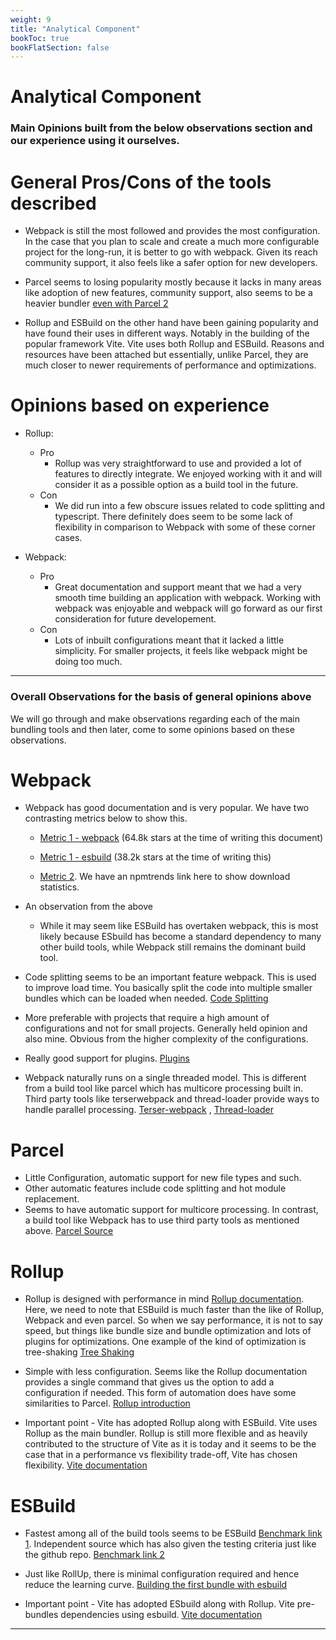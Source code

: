 ```yaml
---
weight: 9
title: "Analytical Component"
bookToc: true
bookFlatSection: false
---
```


# Analytical Component

### Main Opinions built from the below observations section and our experience using it ourselves.

# General Pros/Cons of the tools described

- Webpack is still the most followed and provides the most configuration. In the case that you plan to scale and create a much more configurable project for the long-run, it is better to go with webpack. Given its reach community support, it also feels like a safer option for new developers.

- Parcel seems to losing popularity mostly because it lacks in many areas like adoption of new features, community support, also seems to be a heavier bundler [even with Parcel 2](https://github.com/parcel-bundler/parcel/issues/4565) 

- Rollup and ESBuild on the other hand have been gaining popularity and have found their uses in different ways. Notably in the building of the popular framework Vite. Vite uses both Rollup and ESBuild. Reasons and resources have been attached but essentially, unlike Parcel, they are much closer to newer requirements of performance and optimizations.

# Opinions based on experience

- Rollup: 

  - Pro
    - Rollup was very straightforward to use and provided a lot of features to directly integrate. We enjoyed working with it and will consider it as a possible option as a build tool in the future.
  - Con
    - We did run into a few obscure issues related to code splitting and typescript. There definitely does seem to be some lack of flexibility in comparison to Webpack with some of these corner cases.

- Webpack:

  - Pro
    - Great documentation and support meant that we had a very smooth time building an application with webpack. Working with webpack was enjoyable and webpack will go forward as our first consideration for future developement.
  - Con
    - Lots of inbuilt configurations meant that it lacked a little simplicity. For smaller projects, it feels like webpack might be doing too much. 
---

### Overall Observations for the basis of general opinions above

We will go through and make observations regarding each of the main bundling tools and then later, come to some opinions based on these observations.

# Webpack

- Webpack has good documentation and is very popular. We have two contrasting metrics below to show this. 
  - [Metric 1 - webpack](https://github.com/webpack/webpack) (64.8k stars at the time of writing this document)
  - [Metric 1 - esbuild](https://github.com/evanw/esbuild) (38.2k stars at the time of writing this)

  - [Metric 2](https://npmtrends.com/esbuild-vs-parcel-vs-rollup-vs-vite-vs-webpack). We have an npmtrends link here to show download statistics.

- An observation from the above

  - While it may seem like ESBuild has overtaken webpack, this is most likely because ESbuild has become a standard dependency to many other build tools, while Webpack still remains the dominant build tool.

- Code splitting seems to be an important feature webpack. This is used to improve load time. You basically split the code into multiple smaller bundles which can be loaded when needed. 
[Code Splitting](https://webpack.js.org/guides/code-splitting/)

- More preferable with projects that require a high amount of configurations and not for small projects. Generally held opinion and also mine. Obvious from the higher complexity of the configurations. 

- Really good support for plugins. 
[Plugins](https://webpack.js.org/plugins/) 

- Webpack naturally runs on a single threaded model. This is different from a build tool like parcel which has multicore processing built in. Third party tools like terserwebpack and thread-loader provide ways to handle parallel processing. 
[Terser-webpack](https://webpack.js.org/plugins/terser-webpack-plugin/) , [Thread-loader](https://webpack.js.org/loaders/thread-loader/)

# Parcel

- Little Configuration, automatic support for new file types and such. 
- Other automatic features include code splitting and hot module replacement.
- Seems to have automatic support for multicore processing. In contrast, a build tool like Webpack has to use third party tools as mentioned above.
[Parcel Source](https://parceljs.org/)

# Rollup

- Rollup is designed with performance in mind [Rollup documentation](https://rollupjs.org/). Here, we need to note that ESBuild is much faster than the like of Rollup, Webpack and even parcel. So when we say performance, it is not to say speed, but things like bundle size and bundle optimization and lots of plugins for optimizations. One example of the kind of optimization is tree-shaking 
[Tree Shaking](https://rollupjs.org/introduction/#tree-shaking)

- Simple with less configuration. Seems like the Rollup documentation provides a single command that gives us the option to add a configuration if needed. This form of automation does have some similarities to Parcel. [Rollup introduction](https://rollupjs.org/introduction/)

- Important point - Vite has adopted Rollup along with ESBuild. Vite uses Rollup as the main bundler. Rollup is still more flexible and as heavily contributed to the structure of Vite as it is today and it seems to be the case that in a performance vs flexibility trade-off, Vite has chosen flexibility. 
[Vite documentation](https://vitejs.dev/guide/why.html)

# ESBuild

- Fastest among all of the build tools seems to be ESBuild 
[Benchmark link 1](https://github.com/evanw/esbuild#benchmark-results). 
Independent source which has also given the testing criteria just like the github repo.
[Benchmark link 2](https://blog.logrocket.com/fast-javascript-bundling-with-esbuild/)

- Just like RollUp, there is minimal configuration required and hence reduce the learning curve. 
[Building the first bundle with esbuild](https://esbuild.github.io/getting-started/#your-first-bundle)

- Important point - Vite has adopted ESbuild along with Rollup. Vite pre-bundles dependencies using esbuild. [Vite documentation](https://vitejs.dev/guide/why.html)

---

